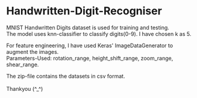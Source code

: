 # Handwritten-Digit-Recogniser

MNIST Handwritten Digits dataset is used for training and testing.<br>
The model uses knn-classifier to classify digits(0-9). I have chosen k as 5.

For feature engineering, I have used Keras' ImageDataGenerator to augment the images.<br>
Parameters-Used: rotation_range, height_shift_range, zoom_range, shear_range.<br>

The zip-file contains the datasets in csv format.<br><br>
Thankyou (^_^)

